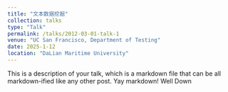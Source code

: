 ```yaml
---
title: "文本数据挖掘"
collection: talks
type: "Talk"
permalink: /talks/2012-03-01-talk-1
venue: "UC San Francisco, Department of Testing"
date: 2025-1-12
location: "DaLian Maritime University"
---
```


This is a description of your talk, which is a markdown file that can be all markdown-ified like any other post. Yay markdown!
Well Down
